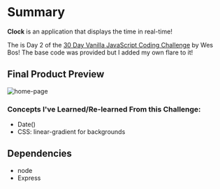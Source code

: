# Summary

**Clock** is an application that displays the time in real-time!

The is Day 2 of the [30 Day Vanilla JavaScript Coding Challenge](https://javascript30.com/) by Wes Bos! The base code was provided but I added my own flare to it!


## Final Product Preview

![home-page]()

### Concepts I've Learned/Re-learned From this Challenge:

- Date()
- CSS: linear-gradient for backgrounds

## Dependencies

- node
- Express
